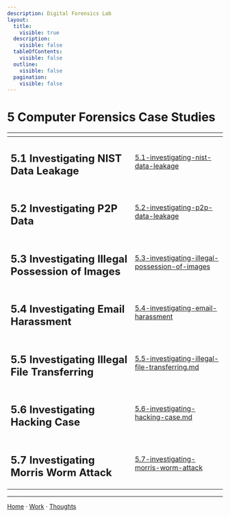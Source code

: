 ```yaml
---
description: Digital Forensics Lab
layout:
  title:
    visible: true
  description:
    visible: false
  tableOfContents:
    visible: false
  outline:
    visible: false
  pagination:
    visible: false
---
```


# 5 Computer Forensics Case Studies

<table data-view="cards"><thead><tr><th></th><th data-hidden data-card-target data-type="content-ref"></th></tr></thead><tbody><tr><td><h2>5.1 Investigating NIST Data Leakage</h2></td><td><a href="5.1-investigating-nist-data-leakage">5.1-investigating-nist-data-leakage</a></td></tr><tr><td><h2>5.2 Investigating P2P Data</h2></td><td><a href="5.2-investigating-p2p-data-leakage">5.2-investigating-p2p-data-leakage</a></td></tr><tr><td><h2>5.3 Investigating Illegal Possession of Images</h2></td><td><a href="5.3-investigating-illegal-possession-of-images">5.3-investigating-illegal-possession-of-images</a></td></tr><tr><td><h2>5.4 Investigating Email Harassment</h2></td><td><a href="5.4-investigating-email-harassment">5.4-investigating-email-harassment</a></td></tr><tr><td><h2>5.5 Investigating Illegal File Transferring</h2></td><td><a href="5.5-investigating-illegal-file-transferring.md">5.5-investigating-illegal-file-transferring.md</a></td></tr><tr><td><h2>5.6 Investigating Hacking Case</h2></td><td><a href="5.6-investigating-hacking-case.md">5.6-investigating-hacking-case.md</a></td></tr><tr><td><h2>5.7 Investigating Morris Worm Attack</h2></td><td><a href="5.7-investigating-morris-worm-attack">5.7-investigating-morris-worm-attack</a></td></tr></tbody></table>

***

[Home](https://sophiecchen.gitbook.io/sophie-chen) ⋅ [Work](https://sophiecchen.gitbook.io/sophie-chen/work) ⋅ [Thoughts](https://sophiecchen.gitbook.io/sophie-chen/thoughts)
